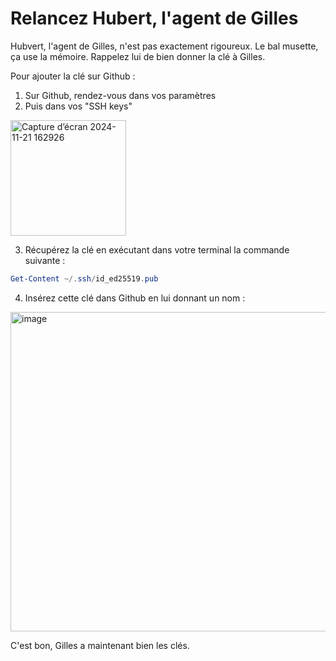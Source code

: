 # Relancez Hubert, l'agent de Gilles

Hubvert, l'agent de Gilles, n'est pas exactement rigoureux. Le bal musette, ça use la mémoire. Rappelez lui de bien donner la clé à Gilles. 

Pour ajouter la clé sur Github : 

1. Sur Github, rendez-vous dans vos paramètres
2. Puis dans vos "SSH keys"

   
<img width="185" alt="Capture d’écran 2024-11-21 162926" src="https://github.com/user-attachments/assets/1b9dc26a-82a8-4eee-ba3e-b4be9442f3e0">


3. Récupérez la clé en exécutant dans votre terminal la commande suivante : 

```powershell
Get-Content ~/.ssh/id_ed25519.pub
```

4. Insérez cette clé dans Github en lui donnant un nom : 

<img width="511" alt="image" src="https://github.com/user-attachments/assets/6da7f402-081d-4126-a8a1-1f7da17f01c1">

C'est bon, Gilles a maintenant bien les clés. 
